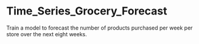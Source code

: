 # Time_Series_Grocery_Forecast
Train a model to forecast the number of products purchased per week per store over the next eight weeks.
